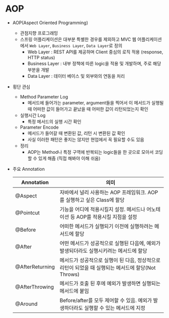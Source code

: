 # AOP

- AOP(Aspect Oriented Programming)
    - 관점지향 프로그래밍
    - 스프링 어플리케이션은 대부분 특별한 경우를 제외하고 MVC 웹 어플리케이션에서 `Web Layer`, `Business Layer`, `Data Layer`로 정의
        - Web Layer : REST API를 제공하며 Client 중심의 로직 적용 (response, HTTP status)
        - Business Layer : 내부 정책에 따른 logic을 적용 및 개발하며, 주로 해당 부분을 개발
        - Data Layer : 데이터 베이스 및 외부와의 연동을 처리

- 횡단 관심
    - Method Parameter Log 
        - 메서드에 들어가는 parameter, argument들을 찍어서 이 메서드가 실행될 때 어떠한 값이 들어가고 끝났을 때 어떠한 값이 리턴되었는지 확인
    - 실행시간 Log 
        - 특정 메서드의 실행 시간 확인
    - Parameter Encode
        - 메서드가 들어갈 때 변환된 값, 리턴 시 변환된 값 확인
        - 사실 이러한 패턴은 좋지는 않지만 현업에서 꼭 필요할 수도 있음 
    - 정리
        - AOP는 Method나 특정 구역에 반복되는 logic들을 한 곳으로 모아서 코딩할 수 있게 해줌 (직접 해봐야 이해 쉬움)

- 주요 Annotation

    |Annotation|의미|
    |--|--|
    |@Aspect|자바에서 널리 사용하는 AOP 프레임워크. AOP를 실행하고 싶은 Class에 할당|
    |@Pointcut|기능을 어디에 적용시킬지 설정. 메서드나 어노테이션 등 AOP를 적용시킬 지점을 설정|
    |@Before|어떠한 메서드가 실행되기 이전에 실행하려는 메서드에 할당|
    |@After|어떤 메서드가 성공적으로 실행된 다음에, 예외가 발생되더라도 실행시키려는 메서드에 할당|
    |@AfterReturning|메서드가 성공적으로 실행이 된 다음, 정상적으로 리턴이 되었을 때 실행되는 메서드에 할당(Not Throws)|
    |@AfterThrowing|메서드가 호출 된 후에 예외가 발생하면 실행되는 메서드에 붙임|
    |@Around|Before/after를 모두 제어할 수 있음. 예외가 발생하더라도 실행할 수 있는 메서드에 지정|